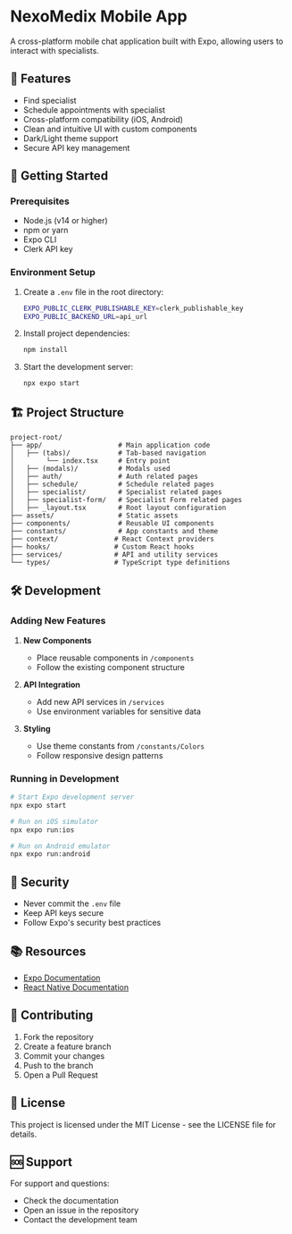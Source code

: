 # NexoMedix Mobile App

A cross-platform mobile chat application built with Expo, allowing users to interact with specialists.

## 🌟 Features

- Find specialist
- Schedule appointments with specialist
- Cross-platform compatibility (iOS, Android)
- Clean and intuitive UI with custom components
- Dark/Light theme support
- Secure API key management

## 🚀 Getting Started

### Prerequisites

- Node.js (v14 or higher)
- npm or yarn
- Expo CLI
- Clerk API key

### Environment Setup

1. Create a `.env` file in the root directory:
   ```bash
   EXPO_PUBLIC_CLERK_PUBLISHABLE_KEY=clerk_publishable_key
   EXPO_PUBLIC_BACKEND_URL=api_url
   ```

2. Install project dependencies:
   ```bash
   npm install
   ```

3. Start the development server:
   ```bash
   npx expo start
   ```

## 🏗️ Project Structure

```
project-root/
├── app/                   # Main application code
│   ├── (tabs)/            # Tab-based navigation
│        └── index.tsx     # Entry point
│   ├── (modals)/          # Modals used
│   ├── auth/              # Auth related pages
│   ├── schedule/          # Schedule related pages
│   ├── specialist/        # Specialist related pages
│   ├── specialist-form/   # Specialist Form related pages
│   ├── _layout.tsx        # Root layout configuration
├── assets/                # Static assets
├── components/            # Reusable UI components
├── constants/             # App constants and theme
├── context/              # React Context providers
├── hooks/                # Custom React hooks
├── services/             # API and utility services
└── types/                # TypeScript type definitions
```

## 🛠️ Development

### Adding New Features

1. **New Components**
   - Place reusable components in `/components`
   - Follow the existing component structure

2. **API Integration**
   - Add new API services in `/services`
   - Use environment variables for sensitive data

3. **Styling**
   - Use theme constants from `/constants/Colors`
   - Follow responsive design patterns

### Running in Development

```bash
# Start Expo development server
npx expo start

# Run on iOS simulator
npx expo run:ios

# Run on Android emulator
npx expo run:android
```


## 🔐 Security

- Never commit the `.env` file
- Keep API keys secure
- Follow Expo's security best practices

## 📚 Resources

- [Expo Documentation](https://docs.expo.dev/)
- [React Native Documentation](https://reactnative.dev/)

## 🤝 Contributing

1. Fork the repository
2. Create a feature branch
3. Commit your changes
4. Push to the branch
5. Open a Pull Request

## 📄 License

This project is licensed under the MIT License - see the LICENSE file for details.

## 🆘 Support

For support and questions:
- Check the documentation
- Open an issue in the repository
- Contact the development team